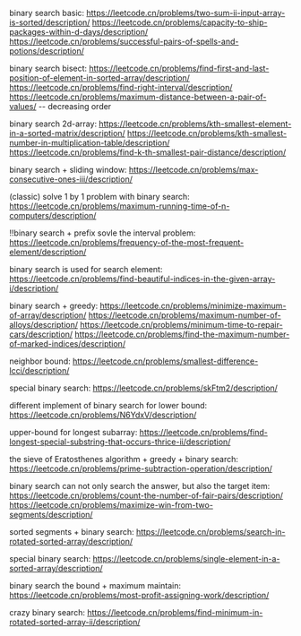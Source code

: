 binary search basic:
https://leetcode.cn/problems/two-sum-ii-input-array-is-sorted/description/
https://leetcode.cn/problems/capacity-to-ship-packages-within-d-days/description/
https://leetcode.cn/problems/successful-pairs-of-spells-and-potions/description/


binary search bisect:
https://leetcode.cn/problems/find-first-and-last-position-of-element-in-sorted-array/description/
https://leetcode.cn/problems/find-right-interval/description/
https://leetcode.cn/problems/maximum-distance-between-a-pair-of-values/ -- decreasing order

binary search 2d-array:
https://leetcode.cn/problems/kth-smallest-element-in-a-sorted-matrix/description/
https://leetcode.cn/problems/kth-smallest-number-in-multiplication-table/description/
https://leetcode.cn/problems/find-k-th-smallest-pair-distance/description/



binary search + sliding window:
https://leetcode.cn/problems/max-consecutive-ones-iii/description/

(classic) solve 1 by 1 problem with binary search:
https://leetcode.cn/problems/maximum-running-time-of-n-computers/description/


!!binary search + prefix sovle the interval problem:
https://leetcode.cn/problems/frequency-of-the-most-frequent-element/description/

binary search is used for search element: https://leetcode.cn/problems/find-beautiful-indices-in-the-given-array-i/description/

binary search + greedy:
https://leetcode.cn/problems/minimize-maximum-of-array/description/
https://leetcode.cn/problems/maximum-number-of-alloys/description/
https://leetcode.cn/problems/minimum-time-to-repair-cars/description/
https://leetcode.cn/problems/find-the-maximum-number-of-marked-indices/description/

neighbor bound: https://leetcode.cn/problems/smallest-difference-lcci/description/

special binary search: https://leetcode.cn/problems/skFtm2/description/

different implement of binary search for lower bound: https://leetcode.cn/problems/N6YdxV/description/

upper-bound for longest subarray: https://leetcode.cn/problems/find-longest-special-substring-that-occurs-thrice-ii/description/


the sieve of Eratosthenes algorithm + greedy + binary search:
https://leetcode.cn/problems/prime-subtraction-operation/description/

binary search can not only search the answer, but also the target item:
https://leetcode.cn/problems/count-the-number-of-fair-pairs/description/
https://leetcode.cn/problems/maximize-win-from-two-segments/description/


sorted segments + binary search:
https://leetcode.cn/problems/search-in-rotated-sorted-array/description/

special binary search:
https://leetcode.cn/problems/single-element-in-a-sorted-array/description/

binary search the bound + maximum maintain:
https://leetcode.cn/problems/most-profit-assigning-work/description/


crazy binary search:
https://leetcode.cn/problems/find-minimum-in-rotated-sorted-array-ii/description/